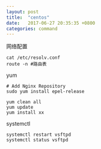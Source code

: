 ```yaml
---
layout: post
title:  "centos"
date:   2017-06-27 20:35:35 +0800
categories: command
---
```


网络配置
```
cat /etc/resolv.conf
route -n #路由表
```

yum
```
# Add Nginx Repository
sudo yum install epel-release

yum clean all
yum update
yum install xx
```

systemctl
```
systemctl restart vsftpd
systemctl status vsftpd
```
